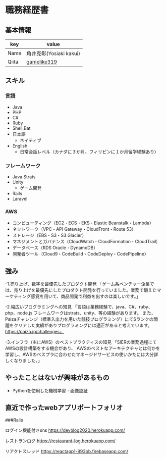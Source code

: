 # 職務経歴書
## 基本情報
|key|value|
|---|-----|
|Name|角井克彰(Yosiaki kakui)|
|Qiita|[gamelike319](https://qiita.com/gamelike319)|


## スキル
### 言語
- Java
- PHP
- C#
- Ruby
- Shell,Bat
- 日本語
  - ネイティブ
- English
  - 日常会話レベル（カナダに３か月、フィリピンに１か月留学経験あり）


### フレームワーク
- Java Strats
- Unity
  - ゲーム開発
- Rails
- Laravel

### AWS
- コンピューティング（EC2・ECS・EKS・Elastic Beanstalk・Lambda）
- ネットワーク（VPC・API Gateway・CloudFront・Route 53）
- ストレージ（EBS・S3・S3 Glacier）
- マネジメントとガバナンス（CloudWatch・CloudFormation・CloudTrail）
- データベース（RDS Oracle・DynamoDB）
- 開発者ツール（Cloud9・CodeBuild・CodeDeploy・CodePipeline）


## 強み
-1.売り上げ、数字を最優先したプロダクト開発
「ゲーム系ベンチャー企業では、売り上げを最優先にしたプロダクト開発を行っていました。業務で鍛えたマーケティング感覚を用いて、商品開発で利益を出すのは楽しいです。」

-2.幅広いプログラミングへの知見
「言語は業務経験で、java、C#、ruby、php、node.js
フレームワークはstrats、unity、等の経験があります。
また、Paizaチャレンジ（標準入出力を用いた競技プログラミング）にてSランクの問題をクリアした実績がありプログラミングには適正があると考えています。
https://paiza.jp/challenges」

-3.インフラ（主にAWS）のベストプラクティスの知見
「SIERの業務過程にてAWSの設計構築をする機会があり、
AWSのベストなアーキテクチャとは何かを学習し、AWSのベスプラに合わせたマネージドサービスの使いかたには大分詳しくなりました。」


## やったことはないが興味があるもの
- Pythonを使用した機械学習・画像認証


## 直近で作ったwebアプリポートフォリオ

###Rails

ログイン機能付きsns
https://devblog2020.herokuapp.com/


レストランログ
https://restaurant-log.herokuapp.com/


リアクトスレッド
https://reactapp1-893bb.firebaseapp.com/
